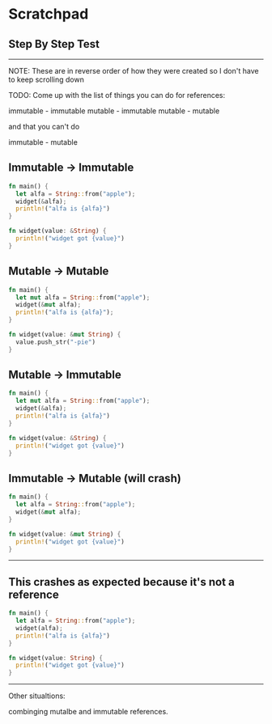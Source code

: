# Scratchpad

## Step By Step Test

<script>
let alfa_step = 0;

const renderCode = (code, lines) => {
  document.createElement("div");
  console.log('here');
  // const loc = document.getElementById('source-code');
  const loc = window['source-code'];
  console.log(loc);
}

const alfa_text = [
  `<p>The first thing to put in palce is our <code>main()</code>
  function wrapper</p>`,
  `<p>Next we create our <code>alfa</code> varaible and bind
  the <code>String</code> value of &quot;apple&quot;</p>`,
  `<p>Finally, we print out the value of the variable with 
  <code>println!()</code>`
]

const alfa_code = `fn main() {
  let alfa = String::from("apple");
  println!("alfa is {alfa}");
}`.split("\n");

const alfa_lines = [
  [0, 3], [0, 1, 3], [0, 1, 2, 3]
]

const goToPrevious = () => {
  console.log("go to previous")
}

const goToNext = () => {
  console.log("go to next")
  if (alfa_step < alfa_lines.length) {
    alfa_step += 1
    window.previousButton.innerHTML = "Previous"
    updateStepByStep(alfa_step)
  }
}


const updateStepByStep = (lines_index) => {
  const outputLines = [];
  for (let line_id in alfa_lines[lines_index]) {
    outputLines.push(alfa_code[alfa_lines[lines_index][line_id]])
  }
  window.stepByStepCode.value = outputLines.join("\n")
}


const setupStepByStep = () => {
  const d = document.createElement("textarea")
  d.id = `stepByStepCode`
  const stepByStepText = document.createElement("div")

  const stepByStepButtons = document.createElement("div")
  stepByStepButtons.innerHTML = `<button id="previousButton">-------</button>
  <button id="nextButton">Next</button>`

  stepByStepText.innerHTML = alfa_text[0]
  d.cols = 70
  const outputLines = [];
  for (let indx in alfa_lines[0]) {
    outputLines.push(alfa_code[alfa_lines[0][indx]])
  }
  d.value = outputLines.join("\n");
  // d.rows = outputLines.length;
  window["stepByStepDiv"].append(d);
  window["stepByStepDiv"].append(stepByStepButtons);
  window["stepByStepDiv"].append(stepByStepText);
  window["previousButton"].addEventListener("click", goToPrevious)
  window["nextButton"].addEventListener("click", goToNext)
  setStepByStepCodeRowCount()

}

const setStepByStepCodeRowCount = () => {
  window.stepByStepCode.rows = 1
  for (let lineIndex in alfa_lines) {
    if (window.stepByStepCode.rows < alfa_lines[lineIndex].length) {
      window.stepByStepCode.rows = alfa_lines[lineIndex].length
    }
  }
}



document.addEventListener("DOMContentLoaded", setupStepByStep);

</script>

<div id="stepByStepDiv"></div>

---

NOTE: These are in reverse order of how they were
created so I don't have to keep scrolling down

TODO: Come up with the list of things you can do
for references:

immutable - immutable
mutable - immutable
mutable - mutable

and that you can't do

immutable - mutable

## Immutable -> Immutable

```rust
fn main() {
  let alfa = String::from("apple");
  widget(&alfa);
  println!("alfa is {alfa}")
}

fn widget(value: &String) {
  println!("widget got {value}")
}
```

## Mutable -> Mutable

```rust
fn main() {
  let mut alfa = String::from("apple");
  widget(&mut alfa);
  println!("alfa is {alfa}");
}

fn widget(value: &mut String) {
  value.push_str("-pie")
}
```

## Mutable -> Immutable

```rust
fn main() {
  let mut alfa = String::from("apple");
  widget(&alfa);
  println!("alfa is {alfa}")
}

fn widget(value: &String) {
  println!("widget got {value}")
}
```

## Immutable -> Mutable (will crash)

```rust
fn main() {
  let alfa = String::from("apple");
  widget(&mut alfa);
}

fn widget(value: &mut String) {
  println!("widget got {value}")
}
```

---

## This crashes as expected because it's not a reference

```rust
fn main() {
  let alfa = String::from("apple");
  widget(alfa);
  println!("alfa is {alfa}")
}

fn widget(value: String) {
  println!("widget got {value}")
}
```

---

Other situaltions:

combinging mutalbe and immutable
references.

